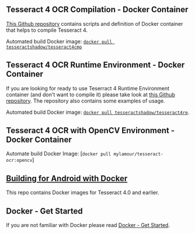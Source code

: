 ## Tesseract 4 OCR Compilation - Docker Container
[This Github repository](https://github.com/tesseract-shadow/tesseract-ocr-compilation) contains scripts and definition of Docker container that helps to compile Tesseract 4. 

Automated build Docker image: [`docker pull tesseractshadow/tesseract4cmp`](https://hub.docker.com/r/tesseractshadow/tesseract4cmp/)

## Tesseract 4 OCR Runtime Environment - Docker Container
If you are looking for ready to use Teserract 4 Runtime Environment container (and don't want to compile it) please take look at [this Github repository](https://github.com/tesseract-shadow/tesseract-ocr-re). The repository also contains some examples of usage.

Automated build Docker image: [`docker pull tesseractshadow/tesseract4re`](https://hub.docker.com/r/tesseractshadow/tesseract4re/).

## Tesseract 4 OCR with OpenCV Environment - Docker Container
Automate build Docker Image: [`docker pull mylamour/tesseract-ocr:opencv`]

## [Building for Android with Docker](https://github.com/rhardih/bad/tree/master/tesseract)
This repo contains Docker images for Tesseract 4.0 and earlier.

## Docker - Get Started
If you are not familiar with Docker please read [Docker - Get Started](https://docs.docker.com/get-started/).
